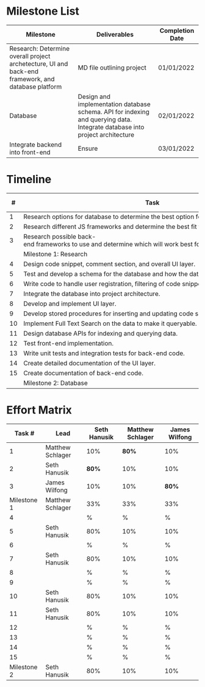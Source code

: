 # Milestone List

| Milestone | Deliverables | Completion Date |
| --------- | ------------ | --------------- |
| Research: Determine overall project archetecture, UI and back-end framework, and database platform  | MD file outlining project | 01/01/2022 |
| Database  | Design and implementation database schema. API for indexing and querying data. Integrate database into project architecture | 02/01/2022 |
| Integrate backend into front-end | Ensure | 03/01/2022 |


# Timeline

| #  | Task                                                                                              | Start Date | Completion Date |
| -- | ------------------------------------------------------------------------------------------------- | ---------- | --------------- |
| 1  | Research options for database to determine the best option for storing our data.                  | 10/01/2021 | 12/15/2021      |
| 2  | Research different JS frameworks and determine the best fit for the projects needs.               | 10/01/2021 | 12/15/2021      |
| 3  | Research possible back-end frameworks to use and determine which will work best for this project. | 10/01/2021 | 12/15/2021      |
|    | Milestone 1: Research                                                                             | 10/01/2021 | 01/01/2022      |
| 4  | Design code snippet, comment section, and overall UI layer.                                       | TBD        | TBD             |
| 5  | Test and develop a schema for the database and how the data will be structured.                   | 10/01/2021 | 01/01/2022      |
| 6  | Write code to handle user registration, filtering of code snippets, sorting of code snippets.     | TBD        | TBD             |
| 7  | Integrate the database into project architecture.                                                 | TBD        | TBD             |
| 8  | Develop and implement UI layer.                                                                   | TBD        | TBD             |
| 9  | Develop stored procedures for inserting and updating code snippets.                               | TBD        | TBD             |
| 10 | Implement Full Text Search on the data to make it queryable.                                      | 02/01/2022 | 03/01/2022      |
| 11 | Design database APIs for indexing and querying data.                                              | 01/01/2022 | 02/01/2022      |
| 12 | Test front-end implementation.                                                                    | TBD        | TBD             |
| 13 | Write unit tests and integration tests for back-end code.                                         | TBD        | TBD             |
| 14 | Create detailed documentation of the UI layer.                                                    | TBD        | TBD             |
| 15 | Create documentation of back-end code.                                                            | TBD        | TBD             |
|    | Milestone 2: Database                                                                             | 01/01/2022 | 02/01/2022      |

# Effort Matrix

| Task #       | Lead             | Seth Hanusik | Matthew Schlager | James Wilfong   | 
| ------------ | ---------------- | ------------ | ---------------- | --------------- |
| 1            | Matthew Schlager | 10%          | __80%__          | 10%             |
| 2            | Seth Hanusik     | __80%__      | 10%              | 10%             |
| 3            | James Wilfong    | 10%          | 10%              | __80%__         |
| Milestone 1  | Matthew Schlager | 33%          | 33%              | 33%             |
| 4            |                  | %            | %                | %               |
| 5            | Seth Hanusik     | 80%          | 10%              | 10%             |
| 6            |                  | %            | %                | %               |
| 7            | Seth Hanusik     | 80%          | 10%              | 10%             |
| 8            |                  | %            | %                | %               |
| 9            |                  | %            | %                | %               |
| 10           | Seth Hanusik     | 80%          | 10%              | 10%             |
| 11           | Seth Hanusik     | 80%          | 10%              | 10%             |
| 12           |                  | %            | %                | %               |
| 13           |                  | %            | %                | %               |
| 14           |                  | %            | %                | %               |
| 15           |                  | %            | %                | %               |
| Milestone 2  | Seth Hanusik     | 80%          | 10%              | 10%             |
